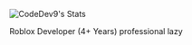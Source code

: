 ![CodeDev9's Stats](https://github-readme-stats.vercel.app/api?username=codedev9&showicons=true&theme=onedark)

Roblox Developer (4+ Years)
professional lazy
